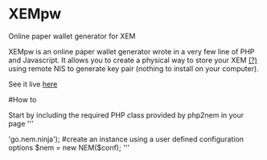 # XEMpw
Online paper wallet generator for XEM

XEMpw is an online paper wallet generator wrote in a very few line of PHP and Javascript. 
It allows you to create a physical way to store your XEM <a href="http://nem.io" target="_blank">(?)</a> using remote NIS to generate key pair
(nothing to install on your computer).

See it live <a href="https://www.krakenlabs.org/XEMpw.php" target="_blank">here</a>

#How to 

Start by including the required PHP class provided by php2nem in your page
'''
<?
#include the required class
require_once 'pathto/NEM.php';

#define the initial configuration parameters
#if not defined the defaults will be used
#We set a trusted node as remote NIS but you can use local NIS too
$conf = array('nis_address' => 'go.nem.ninja');

#create an instance using a user defined configuration options
$nem = new NEM($conf);
'''
